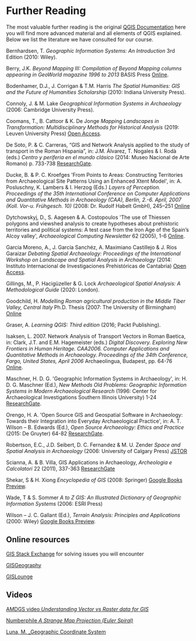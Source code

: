 # Further Reading

The most valuable further reading is the original [QGIS Documentation](https://docs.qgis.org/testing/en/docs/index.html#) here you will find more advanced material and all elements of QGIS explained. Below we list the literature we have consulted for our course.

Bernhardsen, T. _Geographic Information Systems: An Introduction_ 3rd Edition (2010: Wiley).

Berry, J.K. _Beyond Mapping III: Compilation of Beyond Mapping columns appearing in GeoWorld magazine 1996 to 2013_ BASIS Press [Online](http://www.innovativegis.com/basis/MapAnalysis/Default.htm).

Bodenhamer, D.J., J. Corrigan & T.M. Harris _The Spatial Humanities: GIS and the Future of Humanities Scholarship_ (2010: Indiana University Press).

Connoly, J. & M. Lake _Geographical Information Systems in Archaeology_ (2006: Cambridge University Press).

Coomans, T., B. Cattoor & K. De Jonge _Mapping Landscapes in Transformation: Multidisciplinary Methods for Historical Analysis_ (2019: Leuven University Press) [Open Access](https://library.oapen.org/handle/20.500.12657/25033).

De Soto, P. & C. Carreras, “GIS and Network Analysis applied to the study of transport in the Roman Hispania”, in: J.M. Álvarez, T. Nogales & I. Rodà (eds.) _Centro y periferia en el mundo clásico_ (2014: Museo Nacional de Arte Romano) p. 733-738 [ResearchGate](https://www.researchgate.net/publication/299538030_GIS_and_Network_Analysis_applied_to_the_study_of_transport_in_the_Roman_Hispania).

Ducke, B. & P. C. Kroefges 'From Points to Areas: Constructing Territories from Archaeological Site Patterns Using an Enhanced Xtent Model', in: A. Posluschny, K. Lambers & I. Herzog (Eds.) _Layers of Perception. Proceedings of the 35th International Conference on Computer Applications and Quantitative Methods in Archaeology (CAA), Berlin, 2.-6. April, 2007 (Koll. Vor-u. Frühgesch. 10)_ (2008: Dr. Rudolf Habelt GmbH), 245–251 [Online](https://proceedings.caaconference.org/paper/78_ducke_kroefges_caa2007/)

Dytchowskyj, D., S. Aagesen & A. Costopoulos 'The use of Thiessen polygons and viewshed analysis to create hypotheses about prehistoric territories and political systems: A test case from the Iron Age of the Spain’s Alcoy valley', _Archaeological Computing Newsletter_ 62 (2005), 1-6 [Online](http://www.archcalc.cnr.it/acn/per_ACN62/ACN62_testo.pdf).

García Moreno, A., J. García Sanchéz, A. Maximiano Castillejo & J. Ríos Garaizar _Debating Spatial Archaeology: Proceedings of the International Workshop on Landscape and Spatial Analysis in Archaeology_ (2014: Instituto Internacional de Investigaciones Prehistóricas de Cantabria) [Open Access](http://ceipac.ub.edu/biblio/Data/A/0757.pdf).

Gillings, M., P. Hacigüzeller & G. Lock _Archaeological Spatial Analysis: A Methodological Guide_ (2020: London).

Goodchild, H. _Modelling Roman agricultural production in the Middle Tiber Valley, Central Italy_ Ph.D. Thesis (2007: The University of Birmingham) [Online](https://etheses.bham.ac.uk/id/eprint/175/)

Graser, A. _Learning QGIS: Third edition_ (2016; Packt Publishing).

Isaksen, L. 2007. Network Analysis of Transport Vectors in Roman Baetica, in: Clark, J.T. and E.M. Hagemeister (eds.) _Digital Discovery. Exploring New Frontiers in Human Heritage. CAA2006. Computer Applications and Quantitative Methods in Archaeology. Proceedings of the 34th Conference, Fargo, United States, April 2006_ Archaeolingua, Budapest, pp. 64-76 [Online](https://proceedings.caaconference.org/paper/cd08_isaksen_caa2006/).

Maschner, H. D. G. 'Geographic Information Systems in Archaeology', in: H. D. G. Maschner (Ed.), _New Methods Old Problems: Geographic Information Systems in Modern Archaeological Research_ (1996: Center for Archaeological Investigations Southern Illinois University) 1-24 [ResearchGate](https://www.researchgate.net/publication/274831722_Geographic_Information_Systems_in_Archaeology).

Orengo, H. A. 'Open Source GIS and Geospatial Software in Archaeology: Towards their Integration into Everyday Archaeological Practice', in: A. T. Wilson – B. Edwards (Ed.), _Open Source Archaeology: Ethics and Practice_ (2015: De Gruyter) 64-82 [ResearchGate](https://www.researchgate.net/publication/283723274_Open_Source_GIS_and_Geospatial_Software_in_Archaeology_Towards_their_Integration_into_Everyday_Archaeological_Practice).

Robertson, E.C., J.D. Seibert, D. C. Fernandez & M. U. Zender _Space and Spatial Analysis in Archaeology_ (2006: University of Calgary Press) [JSTOR](https://www.jstor.org/stable/j.ctv6gqr9h)

Scianna, A.  & B. Villa, GIS Applications in Archaeology, _Archeologia e Calcolatori_ 22 (2011), 337-363 [ResearchGate](https://www.researchgate.net/profile/Andrea_Scianna/publication/279472747_GIS_Applications_in_archaeology/links/564c4b5508ae020ae9f8e346/GIS-Applications-in-archaeology.pdf)

Shekar, S & H. Xiong _Encyclopedia of GIS_ (2008: Springer) [Google Books Preview](https://books.google.de/books?id=6q2lOfLnwkAC&lpg=PA219&dq=Geographic%20Information%20Systems%3A%20An%20Introduction%2C%203rd%20Edition&hl=de&pg=PR2#v=onepage&q&f=false).

Wade, T & S. Sommer _A to Z GIS: An Illustrated Dictionary of Geographic Information Systems_ (2006: ESRI Press)

Wilson – J. C. Gallant (Ed.), _Terrain Analysis: Principles and Applications_ (2000: Wiley) [Google Books Preview](https://books.google.de/books?id=1311_4-zvy4C&lpg=PR15&lr&hl=de&pg=PR3#v=onepage&q&f=false).

## Online resources

[GIS Stack Exchange](https://gis.stackexchange.com/) for solving issues you will encounter 

[GISGeography](https://gisgeography.com/)

[GISLounge](https://www.gislounge.com/)

## Videos
[AMDGS video _Understanding Vector vs Raster data for GIS_](https://www.youtube.com/watch?v=-673CMknhh0)

[Numberphile _A Strange Map Projection (Euler Spiral)_](https://www.youtube.com/watch?v=D3tdW9l1690)

[Luna, M. _Geographic Coordinate System](https://www.youtube.com/watch?v=ggdR9YAVshQ)
